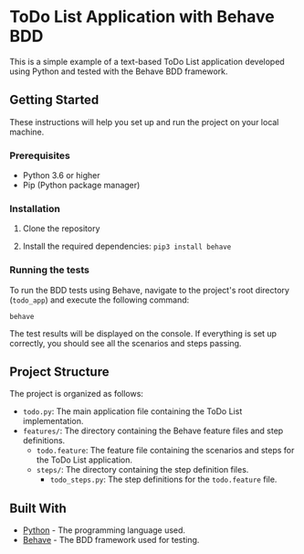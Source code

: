 
# ToDo List Application with Behave BDD

This is a simple example of a text-based ToDo List application developed using Python and tested with the Behave BDD framework.

## Getting Started

These instructions will help you set up and run the project on your local machine.

### Prerequisites

- Python 3.6 or higher
- Pip (Python package manager)

### Installation

1. Clone the repository

2. Install the required dependencies: ```pip3 install behave```

### Running the tests

To run the BDD tests using Behave, navigate to the project's root directory (`todo_app`) and execute the following command:

```behave```

The test results will be displayed on the console. If everything is set up correctly, you should see all the scenarios and steps passing.

## Project Structure

The project is organized as follows:

- `todo.py`: The main application file containing the ToDo List implementation.
- `features/`: The directory containing the Behave feature files and step definitions.
  - `todo.feature`: The feature file containing the scenarios and steps for the ToDo List application.
  - `steps/`: The directory containing the step definition files.
    - `todo_steps.py`: The step definitions for the `todo.feature` file.

## Built With

- [Python](https://www.python.org/) - The programming language used.
- [Behave](https://behave.readthedocs.io/en/latest/) - The BDD framework used for testing.


